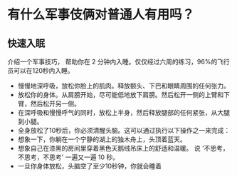 # 有什么军事伎俩对普通人有用吗？

## 快速入眠

介绍一个军事技巧， 帮助你在 2 分钟内入睡。仅仅经过六周的练习，96%的飞行员可以在120秒内入睡。

* 慢慢地深呼吸，放松你脸上的肌肉。释放额头、下巴和眼睛周围的任何张力。
* 放松你的身体。从肩膀开始，尽可能低地放下肩膀。然后松开一侧的上臂和下臂，然后松开另一侧。
* 在深呼吸和慢慢呼气的同时，放松上半身，然后释放腿部的任何紧张，从大腿到小腿。
* 全身放松了10秒后，你必须清醒头脑。这可以通过执行以下操作之一来完成：
* 想象一下，你躺在一个宁静的湖上的独木舟上，头顶着蓝天。
* 想象自己在漆黑的房间里穿着黑色天鹅绒吊床上的舒适和温暖。
说 '不思考，不思考，不思考' 一遍又一遍 10 秒。
* 一旦你身体放松，头脑空了至少10秒钟，你就会睡着
